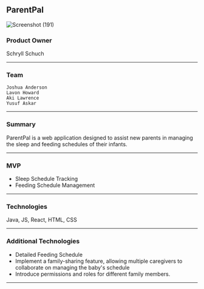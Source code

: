 ## ParentPal
![Screenshot (191)](https://github.com/Purifoy/capstone-parentpal-parentpal/assets/24870574/6f5f99d6-8a3a-4cff-9eb0-aee1c2f813b5)

### Product Owner 
Schryll Schuch
<hr/>

### Team
	Joshua Anderson
    Lavon Howard
    Aki Lawrence
    Yusuf Askar
<hr/>

### Summary
ParentPal is a web application designed to assist new parents in managing the sleep and feeding schedules of their infants.
<hr/>

### MVP
- Sleep Schedule Tracking
- Feeding Schedule Management
<hr/>

### Technologies
Java, JS, React, HTML, CSS
<hr/>

### Additional Technologies
- Detailed Feeding Schedule
- Implement a family-sharing feature, allowing multiple caregivers to collaborate on managing the baby's schedule
- Introduce permissions and roles for different family members.
<hr/>
